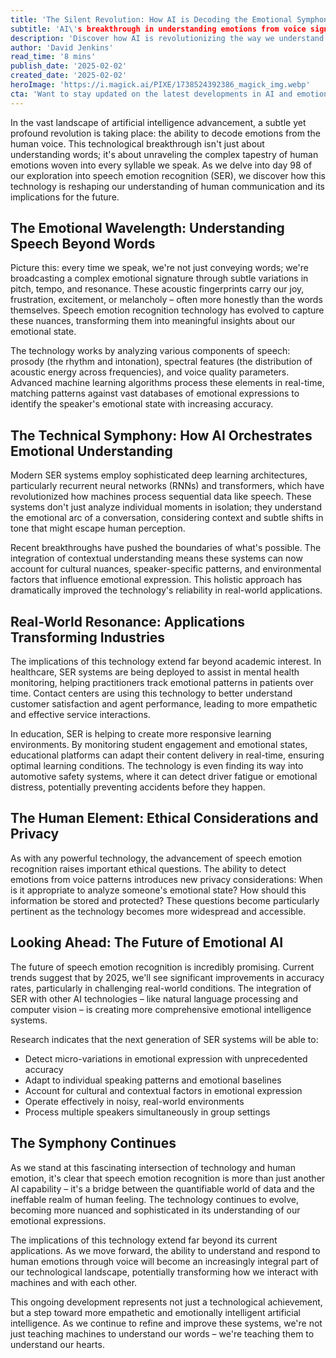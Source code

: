 ```yaml
---
title: 'The Silent Revolution: How AI is Decoding the Emotional Symphony of Human Speech'
subtitle: 'AI\'s breakthrough in understanding emotions from voice signals'
description: 'Discover how AI is revolutionizing the way we understand human emotions through speech recognition technology. From healthcare to education, this breakthrough is transforming industries and opening new frontiers in human-machine interaction.'
author: 'David Jenkins'
read_time: '8 mins'
publish_date: '2025-02-02'
created_date: '2025-02-02'
heroImage: 'https://i.magick.ai/PIXE/1738524392386_magick_img.webp'
cta: 'Want to stay updated on the latest developments in AI and emotion recognition technology? Follow us on LinkedIn for exclusive insights and breakthrough announcements in the world of emotional AI.'
---
```


In the vast landscape of artificial intelligence advancement, a subtle yet profound revolution is taking place: the ability to decode emotions from the human voice. This technological breakthrough isn't just about understanding words; it's about unraveling the complex tapestry of human emotions woven into every syllable we speak. As we delve into day 98 of our exploration into speech emotion recognition (SER), we discover how this technology is reshaping our understanding of human communication and its implications for the future.

## The Emotional Wavelength: Understanding Speech Beyond Words

Picture this: every time we speak, we're not just conveying words; we're broadcasting a complex emotional signature through subtle variations in pitch, tempo, and resonance. These acoustic fingerprints carry our joy, frustration, excitement, or melancholy – often more honestly than the words themselves. Speech emotion recognition technology has evolved to capture these nuances, transforming them into meaningful insights about our emotional state.

The technology works by analyzing various components of speech: prosody (the rhythm and intonation), spectral features (the distribution of acoustic energy across frequencies), and voice quality parameters. Advanced machine learning algorithms process these elements in real-time, matching patterns against vast databases of emotional expressions to identify the speaker's emotional state with increasing accuracy.

## The Technical Symphony: How AI Orchestrates Emotional Understanding

Modern SER systems employ sophisticated deep learning architectures, particularly recurrent neural networks (RNNs) and transformers, which have revolutionized how machines process sequential data like speech. These systems don't just analyze individual moments in isolation; they understand the emotional arc of a conversation, considering context and subtle shifts in tone that might escape human perception.

Recent breakthroughs have pushed the boundaries of what's possible. The integration of contextual understanding means these systems can now account for cultural nuances, speaker-specific patterns, and environmental factors that influence emotional expression. This holistic approach has dramatically improved the technology's reliability in real-world applications.

## Real-World Resonance: Applications Transforming Industries

The implications of this technology extend far beyond academic interest. In healthcare, SER systems are being deployed to assist in mental health monitoring, helping practitioners track emotional patterns in patients over time. Contact centers are using this technology to better understand customer satisfaction and agent performance, leading to more empathetic and effective service interactions.

In education, SER is helping to create more responsive learning environments. By monitoring student engagement and emotional states, educational platforms can adapt their content delivery in real-time, ensuring optimal learning conditions. The technology is even finding its way into automotive safety systems, where it can detect driver fatigue or emotional distress, potentially preventing accidents before they happen.

## The Human Element: Ethical Considerations and Privacy

As with any powerful technology, the advancement of speech emotion recognition raises important ethical questions. The ability to detect emotions from voice patterns introduces new privacy considerations: When is it appropriate to analyze someone's emotional state? How should this information be stored and protected? These questions become particularly pertinent as the technology becomes more widespread and accessible.

## Looking Ahead: The Future of Emotional AI

The future of speech emotion recognition is incredibly promising. Current trends suggest that by 2025, we'll see significant improvements in accuracy rates, particularly in challenging real-world conditions. The integration of SER with other AI technologies – like natural language processing and computer vision – is creating more comprehensive emotional intelligence systems.

Research indicates that the next generation of SER systems will be able to:

- Detect micro-variations in emotional expression with unprecedented accuracy
- Adapt to individual speaking patterns and emotional baselines
- Account for cultural and contextual factors in emotional expression
- Operate effectively in noisy, real-world environments
- Process multiple speakers simultaneously in group settings

## The Symphony Continues

As we stand at this fascinating intersection of technology and human emotion, it's clear that speech emotion recognition is more than just another AI capability – it's a bridge between the quantifiable world of data and the ineffable realm of human feeling. The technology continues to evolve, becoming more nuanced and sophisticated in its understanding of our emotional expressions.

The implications of this technology extend far beyond its current applications. As we move forward, the ability to understand and respond to human emotions through voice will become an increasingly integral part of our technological landscape, potentially transforming how we interact with machines and with each other.

This ongoing development represents not just a technological achievement, but a step toward more empathetic and emotionally intelligent artificial intelligence. As we continue to refine and improve these systems, we're not just teaching machines to understand our words – we're teaching them to understand our hearts.